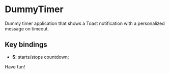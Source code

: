 DummyTimer
===

Dummy timer application that shows a Toast notification with a personalized
message on timeout.

## Key bindings
 - **S**: starts/stops countdown;

Have fun!
